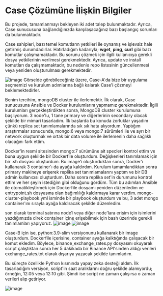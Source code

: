 # Case Çözümüne İlişkin Bilgiler

Bu projede, tamamlanmayı bekleyen iki adet talep bulunmaktadır. Ayrıca, Case sunucusuna bağlandığınızda karşılaşacağınız bazı başlangıç sorunları da bulunmaktadır.

Case sahipleri, bazı temel komutların yetkileri ile oynamış ve işlevsiz hale getirmiş durumdadırlar. Hatırladığım kadarıyla; **wget**, **ping**, **curl** gibi bazı komutlar çalışmamaktadır. Bu sorunu çözmek için ilgili kullanıcıya gerekli dosya yetkilerinin verilmesi gerekmektedir. Ayrıca, update ve install komutları da çalışmamaktadır, bu nedenle repo listesinin güncellenmesi veya yeniden oluşturulması gerekmektedir.

![image](https://github.com/oihtiyar/case-i-need-to-solve/assets/50960588/b76d5464-0e2c-4ff6-803a-3210a296154e)
Görselde görebileceğiniz üzere, Case-A'da bize bir uygulama seçmemizi ve kurulum adımlarına bağlı kalarak Case'i çözmeyi beklemektedirler.

Benim tercihim, mongoDB cluster ile ilerlemektir. İlk olarak, Case sunucusuna Ansible ve Docker kurulumlarını yapmamız gerekmektedir. İlgili kurulumları gerçekleştirdikten sonra,
MongoDB cluster kurulumuna başlıyorum. 3 node'lu, 1 tane primary ve diğerlerinin secondary olacak şekilde bir mimari tasarladım. İlk başlarda bu konuda zorluklar yaşadım çünkü replica set tanımlamalarında sık sık hata alıyordum. Yaptığım araştırmalar sonucunda, mongo:6 veya mongo:7 sürümleri ile ve ayrı bir network oluşturmak ve ortak bir data volume ile ilerlemenin daha sağlıklı olacağını fark ettim. 

Docker'in resmi sitesinden mongo:7 sürümüne ait specleri kontrol ettim ve buna uygun şekilde bir Dockerfile oluşturdum. Değişkenleri tanımlamak için bir .sh dosyası oluşturdum. Bu image'i oluşturduktan sonra, Docker'ı kullanarak 3 container'ı da ayağa kaldırdım. Kurulum tamamlandıktan sonra primary makineye erişerek replika set tanımlamalarını yaptım ve bir DB admin kullanıcısı oluşturdum. Daha sonra replika set'in durumunu kontrol ettim ve her şeyin istediğim gibi olduğunu gördüm. Tüm bu adımları Ansible ile otomatikleştirmek için Dockerfile dosyamı yeniden düzenledim ve entrypoint.sh dosyasına olan bağımlılığı kaldırmaya karar verdim. mongo-cluster-playbook.yml isminde bir playbook oluşturdum ve bu, 3 adet mongo container'ını sırayla ayağa kaldıracak şekilde düzenledim.

son olarak terminal satırına node1 veya diğer node'lara erişim için isimlerini yazdığımızda direk container içine erişebilmek için bash üzerinde gerekli tanımlamları yapıyoruz.
![image](https://github.com/oihtiyar/case-i-need-to-solve/assets/50960588/5688c130-0a34-4c7c-99b0-8cba439b1068)
![image](https://github.com/oihtiyar/case-i-need-to-solve/assets/50960588/3a47c806-0288-404c-aeb0-46909f7b64f8)



Case-B için ise, python:3.9-slim versiyonunu kullanarak bir image oluşturdum. Dockerfile içerisine, container ayağa kalktığında çalışacak bir komut ekledim. Böylece, binance_exchange_rates.py dosyasını okuyarak script çalıştıktan sonra her 5 dakikada bir Binance API'sinden aldığı verileri exchange_rates.txt olarak dışarıya yazacak şekilde tanımladım.

Bu süreçte özellikle Python kısmında yapay zeka desteği aldım. İlk tasarladığım versiyon, script'in saat aralıklarını doğru şekilde alamıyordu; örneğin, 12:05 veya 12:10 gibi. Şimdi ise script ne zaman çalışırsa o zaman verileri alıp getiriyor.


![image](https://github.com/oihtiyar/case-i-need-to-solve/assets/50960588/2b3d2ebf-5bdc-44e5-ae52-b5b7a68f6247)
